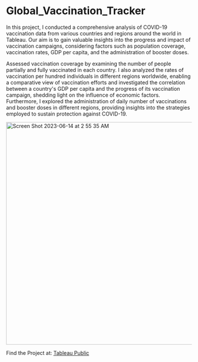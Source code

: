 # Global_Vaccination_Tracker

In this project, I conducted a comprehensive analysis of COVID-19 vaccination data from various countries and regions around the world in Tableau.
Our aim is to gain valuable insights into the progress and impact of vaccination campaigns, considering factors such as population coverage, vaccination rates, GDP per capita, and the administration of booster doses.

Assessed vaccination coverage by examining the number of people partially and fully vaccinated in each country. I also analyzed the rates of vaccination per hundred individuals in different regions worldwide, enabling a comparative view of vaccination efforts and investigated the correlation between a country's GDP per capita and the progress of its vaccination campaign, shedding light on the influence of economic factors. Furthermore, I explored the administration of daily number of vaccinations and booster doses in different regions, providing insights into the strategies employed to sustain protection against COVID-19. 

<img width="604" alt="Screen Shot 2023-06-14 at 2 55 35 AM" src="https://github.com/Trishul07/Global_Vaccination_Tracker/assets/136287793/e1d5bf1f-4049-480a-8ed6-5c68a468f7e8">


Find the Project at:
[Tableau Public](https://public.tableau.com/app/profile/trishul.sangu/viz/COVID-19VaccinationTracker_16781660312470/Dashboard2)


